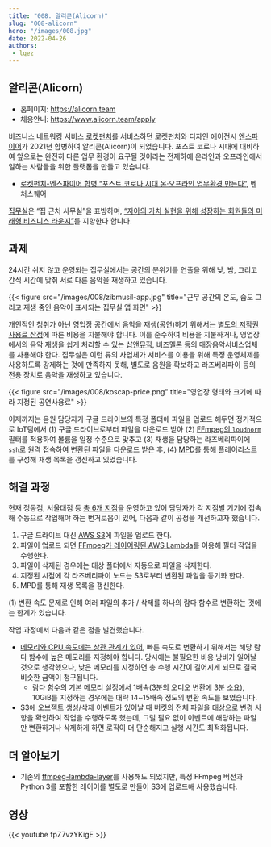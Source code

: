 ```yaml
---
title: "008. 알리콘(Alicorn)"
slug: "008-alicorn"
hero: "/images/008.jpg"
date: 2022-04-26
authors:
 - lqez
---
```


## 알리콘(Alicorn)

 - 홈페이지: <https://alicorn.team>
 - 채용안내: <https://www.alicorn.team/apply>

비즈니스 네트워킹 서비스 [로켓펀치](https://www.rocketpunch.com/)를 서비스하던 로켓펀치와 디자인 에이전시 [엔스파이어](http://enspiregroup.org/)가 2021년 합병하여 알리콘(Alicorn)이 되었습니다.
포스트 코로나 시대에 대비하여 앞으로는 완전히 다른 업무 환경이 요구될 것이라는 전제하에 온라인과 오프라인에서 일하는 사람들을 위한 플랫폼을 만들고 있습니다.

 - [로켓펀치-엔스파이어 합병 “포스트 코로나 시대 온·오프라인 업무환경 만든다”](https://www.venturesquare.net/809377), 벤처스퀘어

[집무실](https://www.jibmusil.com/)은 “집 근처 사무실”을 표방하며, [“자아의 가치 실현을 위해 성장하는 회원들의 미래형 비즈니스 라운지”](https://www.jibmusil.com/brandstory)를 지향한다 합니다.


## 과제

24시간 쉬지 않고 운영되는 집무실에서는 공간의 분위기를 연출을 위해 낮, 밤, 그리고 간식 시간에 맞춰 서로 다른 음악을 재생하고 있습니다.

{{< figure src="/images/008/zibmusil-app.jpg" title="근무 공간의 온도, 습도 그리고 재생 중인 음악이 표시되는 집무실 앱 화면" >}}

개인적인 청취가 아닌 영업장 공간에서 음악을 재생(공연)하기 위해서는 [별도의 저작권 사용료 산정](http://www.koscap.or.kr/community/dataroom_view/?f_seq=393)에 따른 비용을 지불해야 합니다. 이를 준수하여 비용을 지불하거나, 영업장에서의 음악 재생을 쉽게 처리할 수 있는 [샵앤뮤직](https://www.shopnmusic.com/), [비즈멜론](https://www.bizmelon.co.kr/) 등의 매장음악서비스업체를 사용해야 한다. 집무실은 이런 류의 사업체가 서비스를 이용을 위해 특정 운영체제를 사용하도록 강제하는 것에 만족하지 못해, 별도로 음원을 확보하고 라즈베리파이 등의 전용 장치로 음악을 재생하고 있습니다.

{{< figure src="/images/008/koscap-price.png" title="영업장 형태와 크기에 따라 지정된 공연사용료" >}}

이제까지는 음원 담당자가 구글 드라이브의 특정 폴더에 파일을 업로드 해두면 정기적으로 IoT팀에서 (1) 구글 드라이브로부터 파일을 다운로드 받아 (2) [FFmpeg의 `loudnorm`](https://ffmpeg.org/ffmpeg-filters.html#loudnorm) 필터를 적용하여 볼륨을 일정 수준으로 맞추고 (3) 재생을 담당하는 라즈베리파이에 `ssh`로 원격 접속하여 변환된 파일을 다운로드 받은 후, (4) [MPD](https://www.musicpd.org/)를 통해 플레이리스트를 구성해 재생 목록을 갱신하고 있었습니다.


## 해결 과정

현재 정동점, 서울대점 등 [총 6개 지점](https://www.jibmusil.com/sites/)을 운영하고 있어 담당자가 각 지점별 기기에 접속해 수동으로 작업해야 하는 번거로움이 있어, 다음과 같이 공정을 개선하고자 했습니다.

 1. 구글 드라이브 대신 [AWS S3](https://aws.amazon.com/ko/s3/)에 파일을 업로드 한다.
 1. 파일이 업로드 되면 [FFmpeg가 레이어링된 AWS Lambda](https://docs.aws.amazon.com/ko_kr/lambda/latest/dg/configuration-layers.html)를 이용해 필터 작업을 수행한다.
 1. 파일이 삭제된 경우에는 대상 폴더에서 자동으로 파일을 삭제한다.
 1. 지정된 시점에 각 라즈베리파이 노드는 S3로부터 변환된 파일을 동기화 한다.
 1. MPD를 통해 재생 목록을 갱신한다.

(1) 변환 속도 문제로 인해 여러 파일의 추가 / 삭제를 하나의 람다 함수로 변환하는 것에는 한계가 있습니다.

작업 과정에서 다음과 같은 점을 발견했습니다.
 - [메모리와 CPU 속도에는 상관 관계가 있어](https://docs.aws.amazon.com/lambda/latest/operatorguide/computing-power.html), 빠른 속도로 변환하기 위해서는 해당 람다 함수에 높은 메모리를 지정해야 합니다. 당시에는 불필요한 비용 낭비가 일어날 것으로 생각했으나, 낮은 메모리를 지정하면 총 수행 시간이 길어지게 되므로 결국 비슷한 금액이 청구됩니다.
   - 람다 함수의 기본 메모리 설정에서 1배속(3분의 오디오 변환에 3분 소요), 10GiB를 지정하는 경우에는 대략 14~15배속 정도의 변환 속도를 보였습니다.
 - S3에 오브젝트 생성/삭제 이벤트가 있어날 때 버킷의 전체 파일을 대상으로 변경 사항을 확인하여 작업을 수행하도록 했는데, 그럴 필요 없이 이벤트에 해당하는 파일만 변환하거나 삭제하게 하면 로직이 더 단순해지고 실행 시간도 최적화됩니다.


## 더 알아보기

 - 기존의 [ffmpeg-lambda-layer](https://serverlessrepo.aws.amazon.com/applications/us-east-1/145266761615/ffmpeg-lambda-layer)를 사용해도 되었지만, 특정 FFmpeg 버전과 Python 3를 포함한 레이어를 별도로 만들어 S3에 업로드해 사용했습니다.

## 영상
{{< youtube fpZ7vzYKigE >}}
